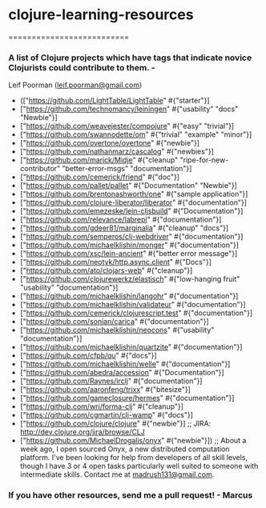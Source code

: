 # clojure-learning-resources
==========================

### A list of Clojure projects which have tags that indicate novice Clojurists could contribute to them. - 
Leif Poorman (leif.poorman@gmail.com)

* (["https://github.com/LightTable/LightTable" #{"starter"}]
* ["https://github.com/technomancy/leiningen" #{"usability" "docs" "Newbie"}]
* ["https://github.com/weavejester/compojure" #{"easy" "trivial"}]
* ["https://github.com/swannodette/om" #{"trivial" "example" "minor"}]
* ["https://github.com/overtone/overtone" #{"newbie"}]
* ["https://github.com/nathanmarz/cascalog" #{"newbies"}]
* ["https://github.com/marick/Midje" #{"cleanup" "ripe-for-new-contributor" "better-error-msgs" "documentation"}]
* ["https://github.com/cemerick/friend" #{"doc"}]
* ["https://github.com/pallet/pallet" #{"Documentation" "Newbie"}]
* ["https://github.com/brentonashworth/one" #{"sample application"}]
* ["https://github.com/clojure-liberator/liberator" #{"documentation"}]
* ["https://github.com/emezeske/lein-cljsbuild" #{"Documentation"}]
* ["https://github.com/relevance/labrepl" #{"documentation"}]
* ["https://github.com/gdeer81/marginalia" #{"cleanup" "docs"}]
* ["https://github.com/semperos/clj-webdriver" #{"documentation"}]
* ["https://github.com/michaelklishin/monger" #{"documentation"}]
* ["https://github.com/xsc/lein-ancient" #{"better error message"}]
* ["https://github.com/neotyk/http.async.client" #{"Docs"}]
* ["https://github.com/ato/clojars-web" #{"cleanup"}]
* ["https://github.com/clojurewerkz/elastisch" #{"low-hanging fruit" "usability" "documentation"}]
* ["https://github.com/michaelklishin/langohr" #{"documentation"}]
* ["https://github.com/michaelklishin/validateur" #{"documentation"}]
* ["https://github.com/cemerick/clojurescript.test" #{"documentation"}]
* ["https://github.com/sonian/carica" #{"documentation"}]
* ["https://github.com/michaelklishin/neocons" #{"usability" "documentation"}]
* ["https://github.com/michaelklishin/quartzite" #{"documentation"}]
* ["https://github.com/cfpb/qu" #{"docs"}]
* ["https://github.com/michaelklishin/welle" #{"documentation"}]
* ["https://github.com/abedra/accession" #{"Documentation"}]
* ["https://github.com/Raynes/irclj" #{"documentation"}]
* ["https://github.com/aaronfeng/trixx" #{"bitesize"}]
* ["https://github.com/gameclosure/hermes" #{"documentation"}]
* ["https://github.com/wri/forma-clj" #{"cleanup"}]
* ["https://github.com/cgmartin/clj-wamp" #{"docs"}]
* ["https://github.com/clojure/clojure" #{"newbie"}] ;; JIRA: http://dev.clojure.org/jira/browse/CLJ
* ["https://github.com/MichaelDrogalis/onyx" #{"newbie"}]) ;;  About a week ago, I open sourced Onyx, a new distributed computation platform.  I've been looking for help from developers of all skill levels, though I have 3 or 4 open tasks particularly well suited to someone with intermediate skills.  Contact me at madrush131@gmail.com.
 
 
 
 ### If you have other resources, send me a pull request! - Marcus
 
